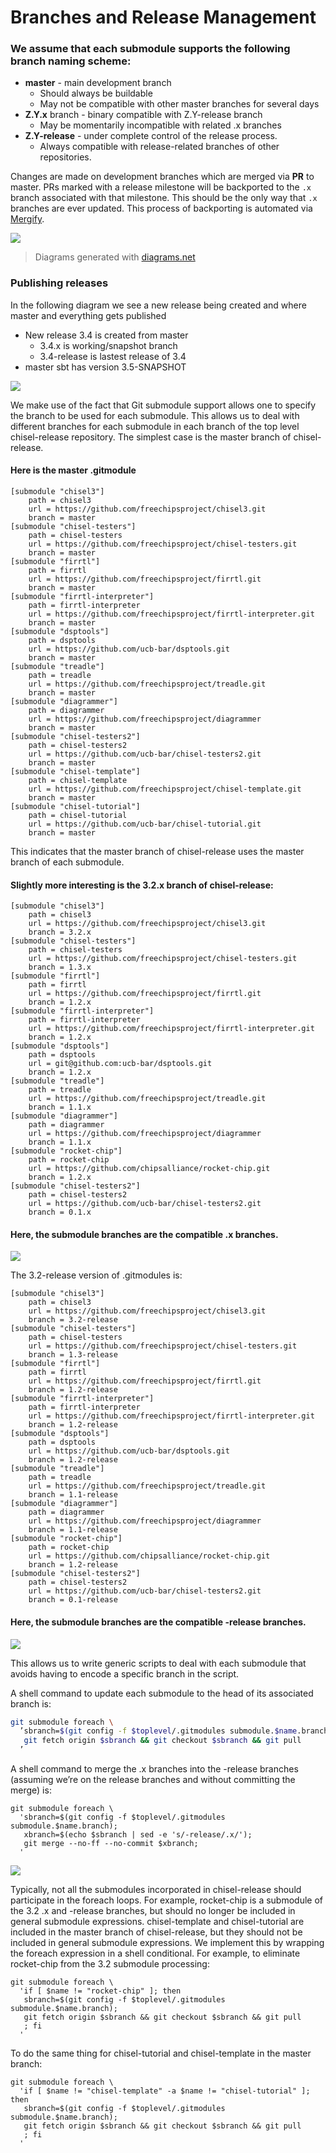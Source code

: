 # Branches and Release Management
### We assume that each submodule supports the following branch naming scheme:

- **master** - main development branch
  - Should always be buildable
  - May not be compatible with other master branches for several days
- **Z.Y.x** branch - binary compatible with Z.Y-release branch
  - May be momentarily incompatible with related .x branches
- **Z.Y-release** - under complete control of the release process.
  - Always compatible with release-related branches of other repositories.

Changes are made on development branches which are merged via **PR** to master.
PRs marked with a release milestone will be backported to the `.x` branch associated with that milestone.
This should be the only way that `.x` branches are ever updated.
This process of backporting is automated via [Mergify](https://mergify.io/).

![](images/git-snapshots.svg)
>Diagrams generated with [diagrams.net](https://www.diagrams.net/)

### Publishing releases
In the following diagram we see a new release being created and where master and everything gets published
- New release 3.4 is created from master
  - 3.4.x is working/snapshot branch
  - 3.4-release is lastest release of 3.4
- master sbt has version 3.5-SNAPSHOT

![](images/release-publish-model.svg)


We make use of the fact that Git submodule support allows one to specify the branch to be used for each submodule. This allows us to deal with different branches for each submodule in each branch of the top level chisel-release repository.
The simplest case is the master branch of chisel-release.

#### Here is the master .gitmodule
```
[submodule "chisel3"]
	path = chisel3
	url = https://github.com/freechipsproject/chisel3.git
	branch = master
[submodule "chisel-testers"]
	path = chisel-testers
	url = https://github.com/freechipsproject/chisel-testers.git
	branch = master
[submodule "firrtl"]
	path = firrtl
	url = https://github.com/freechipsproject/firrtl.git
	branch = master
[submodule "firrtl-interpreter"]
	path = firrtl-interpreter
	url = https://github.com/freechipsproject/firrtl-interpreter.git
	branch = master
[submodule "dsptools"]
	path = dsptools
	url = https://github.com/ucb-bar/dsptools.git
	branch = master
[submodule "treadle"]
	path = treadle
	url = https://github.com/freechipsproject/treadle.git
	branch = master
[submodule "diagrammer"]
	path = diagrammer
	url = https://github.com/freechipsproject/diagrammer
	branch = master
[submodule "chisel-testers2"]
	path = chisel-testers2
	url = https://github.com/ucb-bar/chisel-testers2.git
	branch = master
[submodule "chisel-template"]
	path = chisel-template
	url = https://github.com/freechipsproject/chisel-template.git
	branch = master
[submodule "chisel-tutorial"]
	path = chisel-tutorial
	url = https://github.com/ucb-bar/chisel-tutorial.git
	branch = master
```

This indicates that the master branch of chisel-release uses the master branch of each submodule.

#### Slightly more interesting is the 3.2.x branch of chisel-release:
```
[submodule "chisel3"]
	path = chisel3
	url = https://github.com/freechipsproject/chisel3.git
	branch = 3.2.x
[submodule "chisel-testers"]
	path = chisel-testers
	url = https://github.com/freechipsproject/chisel-testers.git
	branch = 1.3.x
[submodule "firrtl"]
	path = firrtl
	url = https://github.com/freechipsproject/firrtl.git
	branch = 1.2.x
[submodule "firrtl-interpreter"]
	path = firrtl-interpreter
	url = https://github.com/freechipsproject/firrtl-interpreter.git
	branch = 1.2.x
[submodule "dsptools"]
	path = dsptools
	url = git@github.com:ucb-bar/dsptools.git
	branch = 1.2.x
[submodule "treadle"]
	path = treadle
	url = https://github.com/freechipsproject/treadle.git
	branch = 1.1.x
[submodule "diagrammer"]
	path = diagrammer
	url = https://github.com/freechipsproject/diagrammer
	branch = 1.1.x
[submodule "rocket-chip"]
	path = rocket-chip
	url = https://github.com/chipsalliance/rocket-chip.git
	branch = 1.2.x
[submodule "chisel-testers2"]
	path = chisel-testers2
	url = https://github.com/ucb-bar/chisel-testers2.git
	branch = 0.1.x
```

#### Here, the submodule branches are the compatible .x branches.
![](images/image2.png)

The 3.2-release version of .gitmodules is:
```
[submodule "chisel3"]
	path = chisel3
	url = https://github.com/freechipsproject/chisel3.git
	branch = 3.2-release
[submodule "chisel-testers"]
	path = chisel-testers
	url = https://github.com/freechipsproject/chisel-testers.git
	branch = 1.3-release
[submodule "firrtl"]
	path = firrtl
	url = https://github.com/freechipsproject/firrtl.git
	branch = 1.2-release
[submodule "firrtl-interpreter"]
	path = firrtl-interpreter
	url = https://github.com/freechipsproject/firrtl-interpreter.git
	branch = 1.2-release
[submodule "dsptools"]
	path = dsptools
	url = https://github.com/ucb-bar/dsptools.git
	branch = 1.2-release
[submodule "treadle"]
	path = treadle
	url = https://github.com/freechipsproject/treadle.git
	branch = 1.1-release
[submodule "diagrammer"]
	path = diagrammer
	url = https://github.com/freechipsproject/diagrammer
	branch = 1.1-release
[submodule "rocket-chip"]
	path = rocket-chip
	url = https://github.com/chipsalliance/rocket-chip.git
	branch = 1.2-release
[submodule "chisel-testers2"]
	path = chisel-testers2
	url = https://github.com/ucb-bar/chisel-testers2.git
	branch = 0.1-release
```

#### Here, the submodule branches are the compatible -release branches.
![](images/image3.png)

This allows us to write generic scripts to deal with each submodule that avoids having to encode a specific branch in the script.


A shell command to update each submodule to the head of its associated branch is:

```bash
git submodule foreach \
  ’sbranch=$(git config -f $toplevel/.gitmodules submodule.$name.branch);
   git fetch origin $sbranch && git checkout $sbranch && git pull
  ’
```
A shell command to merge the .x branches into the -release branches (assuming we’re on the release branches and without committing the merge) is:

```
git submodule foreach \
  'sbranch=$(git config -f $toplevel/.gitmodules submodule.$name.branch);
   xbranch=$(echo $sbranch | sed -e 's/-release/.x/');
   git merge --no-ff --no-commit $xbranch;
  '
```

![](images/image4.png)

Typically, not all the submodules incorporated in chisel-release should participate in the foreach loops. For example, rocket-chip is a submodule of the 3.2 .x and -release branches, but should no longer be included in general submodule expressions. chisel-template and chisel-tutorial are included in the master branch of chisel-release, but they should not be included in general submodule expressions. We implement this by wrapping the foreach expression in a shell conditional. For example, to eliminate rocket-chip from the 3.2 submodule processing:
```
git submodule foreach \
  'if [ $name != "rocket-chip" ]; then
   sbranch=$(git config -f $toplevel/.gitmodules submodule.$name.branch);
   git fetch origin $sbranch && git checkout $sbranch && git pull
   ; fi
  '
```
To do the same thing for chisel-tutorial and chisel-template in the master branch:
```
git submodule foreach \
  'if [ $name != "chisel-template" -a $name != "chisel-tutorial" ]; then
   sbranch=$(git config -f $toplevel/.gitmodules submodule.$name.branch);
   git fetch origin $sbranch && git checkout $sbranch && git pull
   ; fi
  '
```